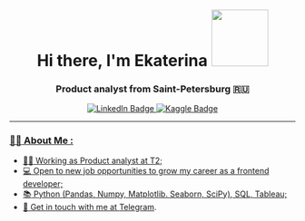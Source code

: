 <h1 align="center">Hi there, I'm Ekaterina</a>  
 <img src="https://media.giphy.com/media/Qp8JVw4n37No6spF3s/giphy.gif" width="100"/>
<h3 align="center"> Product analyst from Saint-Petersburg 🇷🇺</h3>


<div id="badges", align="center">
 <a href="https://www.linkedin.com/in/vasileva-ek/">
  <img src="https://img.shields.io/badge/LinkedIn-blue?style=for-the-badge&logo=linkedin&logoColor=white" alt="LinkedIn Badge"/>
</a>
 <a href="https://www.kaggle.com/katerinvas/">
  <img src="https://img.shields.io/badge/Kaggle-035a7d?style=for-the-badge&logo=kaggle&logoColor=white" alt="Kaggle Badge"/>
<div id="badges", align="center">
<img src="https://komarev.com/ghpvc/?username=ekaterinavasil&style=flat-square&color=blue" alt=""/>
</div>
</div>

----
### :woman_technologist: About Me :
 
- :woman_student: Working as Product analyst at T2;
- :computer: Open to new job opportunities to grow my career as a frontend developer;
- :books: Python (Pandas, Numpy, Matplotlib. Seaborn, SciPy), SQL, Tableau;
- :speech_balloon: Get in touch with me at [Telegram](https://t.me/katachai).
